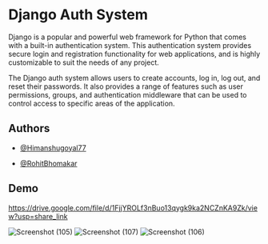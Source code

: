 
# Django Auth System

Django is a popular and powerful web framework for Python that comes with a built-in authentication system. This authentication system provides secure login and registration functionality for web applications, and is highly customizable to suit the needs of any project.

The Django auth system allows users to create accounts, log in, log out, and reset their passwords. It also provides a range of features such as user permissions, groups, and authentication middleware that can be used to control access to specific areas of the application.



## Authors

- [@Himanshugoyal77](https://www.github.com/Himanshugoyal77)

- [@RohitBhomakar](https://www.github.com/RohitBhomakar)
## Demo

https://drive.google.com/file/d/1FjjYROLf3nBuo13qygk9ka2NCZnKA9Zk/view?usp=share_link


![Screenshot (105)](https://user-images.githubusercontent.com/92782099/233532229-21649f3c-7f0b-4bab-bccb-148fe99ee3c5.png)
![Screenshot (107)](https://user-images.githubusercontent.com/92782099/233532250-dbe6fdb1-5e88-41f6-b567-241ffa8ea14b.png)
![Screenshot (106)](https://user-images.githubusercontent.com/92782099/233532276-d48faebf-b7c2-41f5-a078-49e6d903294f.png)
